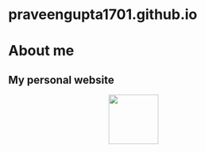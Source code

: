 # praveengupta1701.github.io
<h1>About me</h1>
<h2>My personal website</h2>
<div id="header" align="center">
  <img src="https://media.giphy.com/media/M9gbBd9nbDrOTu1Mqx/giphy.gif" width="100"/>
</div>
<div  class="col-md-12">
                <p align="center">
                <a href="https://www.linkedin.com/in/praveen-gupta-1701/"><i class="fab fa-linkedin fa-3x"></i></i></a>
                &nbsp;&nbsp;
                <a href="https://github.com/praveengupta1701"><i class="fab fa-github-square fa-3x"></i></i></i></a>
                &nbsp;&nbsp;
                <a href="mailto:praveengupta.17jan@gmail.com" class="mail" target="_blank" rel="noopener noreferrer"><span class="fas fa-envelope fa-3x"></span></a>
                </p>  
</div>
